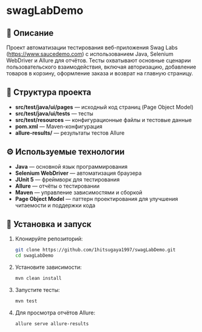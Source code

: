 # swagLabDemo

## 📌 Описание

Проект автоматизации тестирования веб-приложения Swag Labs (https://www.saucedemo.com) с использованием Java, Selenium WebDriver и Allure для отчётов. Тесты охватывают основные сценарии пользовательского взаимодействия, включая авторизацию, добавление товаров в корзину, оформление заказа и возврат на главную страницу.

## 🧪 Структура проекта

- **src/test/java/ui/pages** — исходный код страниц (Page Object Model)
- **src/test/java/ui/tests** — тесты
- **src/test/resources** — конфигурационные файлы и тестовые данные
- **pom.xml** — Maven-конфигурация
- **allure-results/** — результаты тестов Allure

## ⚙️ Используемые технологии

- **Java** — основной язык программирования
- **Selenium WebDriver** — автоматизация браузера
- **JUnit 5** — фреймворк для тестирования
- **Allure** — отчёты о тестировании
- **Maven** — управление зависимостями и сборкой
- **Page Object Model** — паттерн проектирования для улучшения читаемости и поддержки кода

## 🚀 Установка и запуск

1. Клонируйте репозиторий:

   ```bash
   git clone https://github.com/1hitsugaya1997/swagLabDemo.git
   cd swagLabDemo

2. Установите зависимости:
    ```bash
   mvn clean install

3. Запустите тесты:
    ```bash
   mvn test
4. Для просмотра отчётов Allure:
    ```bash
   allure serve allure-results
